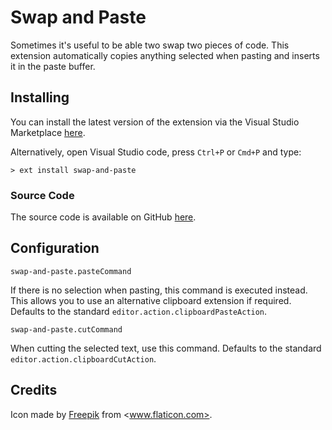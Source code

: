 # Swap and Paste

Sometimes it's useful to be able two swap two pieces of code. This extension automatically copies anything selected when pasting and inserts it in the paste buffer.

## Installing

You can install the latest version of the extension via the Visual Studio Marketplace [here](https://marketplace.visualstudio.com/items?itemName=Gruntfuggly.swap-and-paste).

Alternatively, open Visual Studio code, press `Ctrl+P` or `Cmd+P` and type:

    > ext install swap-and-paste

### Source Code

The source code is available on GitHub [here](https://github.com/Gruntfuggly/swap-and-paste).

## Configuration

`swap-and-paste.pasteCommand`

If there is no selection when pasting, this command is executed instead. This allows you to use an alternative clipboard extension if required. Defaults to the standard `editor.action.clipboardPasteAction`.

`swap-and-paste.cutCommand`

When cutting the selected text, use this command. Defaults to the standard `editor.action.clipboardCutAction`.

## Credits

Icon made by [Freepik](https://www.flaticon.com/authors/freepik) from <www.flaticon.com>.
